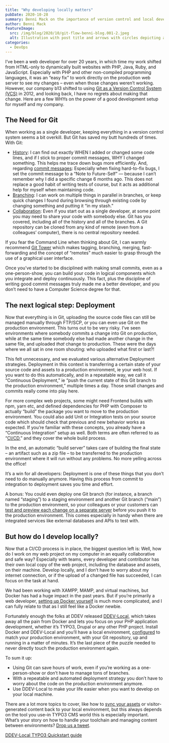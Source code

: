 ```yaml
---
title: "Why developing locally matters"
pubDate: 2020-10-28
summary: Benni Mack on the importance of version control and local development.
author: Benni Mack
featureImage:
  src: /img/blog/2020/10/git-flow-benni-blog.001-2.jpeg
  alt: Illustration with post title and arrows with circles depicting a stylized flow
categories:
  - DevOps
---
```


I’ve been a web developer for over 20 years, in which time my work shifted from HTML-only to dynamically built websites with PHP, Java, Ruby, and JavaScript. Especially with PHP and other non-compiled programming languages, it was an “easy fix” to work directly on the production web server to see my changes – even when those changes weren’t working. However, our company b13 shifted to using [Git as a Version Control System (VCS)](https://git-scm.com/) in 2012, and looking back, I have no regrets about making that change. Here are a few WHYs on the power of a good development setup for myself and my company.

## The Need for Git

When working as a single developer, keeping everything in a version control system seems a bit overkill. But Git has saved my butt hundreds of times. With Git:

- [History](https://git-scm.com/book/en/v2/Git-Basics-Viewing-the-Commit-History): I can find out exactly WHEN I added or changed some code lines, and if I stick to proper commit messages, WHY I changed something. This helps me trace down bugs more efficiently. And, regarding [commit messages](https://git-scm.com/book/en/v2/Git-Basics-Recording-Changes-to-the-Repository#%5Fcommitting%5Fchanges): Especially when fixing hard-to-fix bugs, I set the commit message to a “Note to Future-Self” — because I can’t remember why I did a specific change 6 months ago. This does not replace a good habit of writing tests of course, but it acts as additional help for myself when maintaining code.
- [Branching](https://git-scm.com/book/en/v2/Git-Branching-Branches-in-a-Nutshell): I can work on multiple things in parallel in branches, or keep quick changes I found during browsing through existing code by changing something and putting it “in my stash.”
- [Collaboration](https://git-scm.com/book/en/v2/Distributed-Git-Distributed-Workflows): Even if you start out as a single developer, at some point you may need to share your code with somebody else. Git has you covered, including all of the history and all of the branches. A Git repository can be cloned from any kind of remote (even from a colleagues’ computer), there is no central repository needed.

If you fear the Command Line when thinking about Git, I can warmly recommend [Git Tower](https://www.git-tower.com/) which makes tagging, branching, merging, fast-forwarding and the concept of “remotes” much easier to grasp through the use of a graphical user interface.

Once you’ve started to be disciplined with making small commits, even as a one-person-show, you can build your code in logical components which you integrate and deploy continuously. This fact, plus the discipline of writing good commit messages truly made me a better developer, and you don’t need to have a Computer Science degree for that.

## The next logical step: Deployment

Now that everything is in Git, uploading the source code files can still be managed manually through FTP/SCP, or you can even use Git on the production environment. This turns out to be very risky. I’ve seen environments where somebody commits a change into Git on production, while at the same time somebody else had made another change in the same file, and uploaded _that_ change to production. These were the days where we all sat in one room shouting: who uploaded what first or last?!

This felt unnecessary, and we evaluated various alternative Deployment strategies. Deployment in this context is transferring a certain state of your source code and assets to a production environment, ie your web host. If you want to do this automatically, and in a repeatable way, we call it “Continuous Deployment,” ie “push the current state of this Git branch to the production environment,” multiple times a day. Those small changes and commits really come into play here.

For more complex web projects, some might need Frontend builds with npm, yarn etc, and defined dependencies for PHP with Composer to actually “build” the package you want to move to the production environment. You could also add Unit or Integration tests on your source code which should check that previous and new behavior works as expected. If you’re familiar with these concepts, you already have a “Continuous Integration” setup as well. Both terms are often referred to as “[CI/CD](https://ddev.com/ddev-live/bringing-ci-cd-to-your-agency-with-ddev-live/),” and they cover the whole build process.

In the end, an automatic “build server” takes care of building the final state – an artifact such as a zip file – to be transferred to the production environment where it will run without any problems. No more yelling across the office!

It’s a win for all developers: Deployment is one of these things that you don’t need to do manually anymore. Having this process from commit to integration to deployment saves you time and effort.

A bonus: You could even deploy one Git branch (for instance, a branch named “staging”) to a staging environment and another Git branch (“main”) to the production environment, so your colleagues or your customers can [test and preview each change on a separate server](https://ddev.com/ddev-live/a-git-based-workflow-from-dev-to-deploy/) before you push it to the production environment. This comes especially in handy when there are integrated services like external databases and APIs to test with.

## But how do I develop locally?

Now that a CI/CD process is in place, the biggest question left is: Well, how do I work on my web project on my computer in an equally collaborative and safe way? Especially with teams, every developer and contributor has their own local copy of the web project, including the database and assets, on their machine. Develop locally, and I don’t have to worry about my internet connection, or if the upload of a changed file has succeeded, I can focus on the task at hand.

We had been working with XAMPP, MAMP, and virtual machines, but Docker has had a huge impact in the past years. But if you’re primarily a web developer, [setting up Docker yourself](https://ddev.com/ddev-local/ddev-v-build-it-yourself/) is much more complicated, and I can fully relate to that as I still feel like a Docker newbie.

Fortunately enough the folks at DDEV released [DDEV-Local](https://ddev.com/ddev-local/), which takes away all the pain from Docker and lets you focus on your PHP application development, whether it’s TYPO3, Drupal or any other PHP project. Install Docker and DDEV-Local and you’ll have a local environment, [configured](https://ddev.readthedocs.io/en/stable/users/extend/customization-extendibility/) to match your production environment, with your Git repository, up and running in a matter of minutes. It’s the last piece of the puzzle needed to never directly touch the production environment again.

To sum it up:

- Using Git can save hours of work, even if you’re working as a one-person-show or don’t have to manage tons of branches.
- With a repeatable and automated deployment strategy you don’t have to worry about the code on the production environment anymore.
- Use DDEV-Local to make your life easier when you want to develop on your local machine.

There are a lot more topics to cover, like how to [sync your assets](https://ddev.readthedocs.io/en/latest/users/providers/DDEV-Live/) or visitor-generated content back to your local environment, but this always depends on the tool you use–in TYPO3 CMS world this is especially important. What’s your story on how to handle your toolchain and managing content between environments? [Drop us a tweet](https://twitter.com/intent/tweet?text=Hi%20@bennimack!%20%23ddev&via=Drud).

[DDEV-Local TYPO3 Quickstart guide](https://ddev.readthedocs.io/en/stable/users/cli-usage/#typo3-quickstart)
